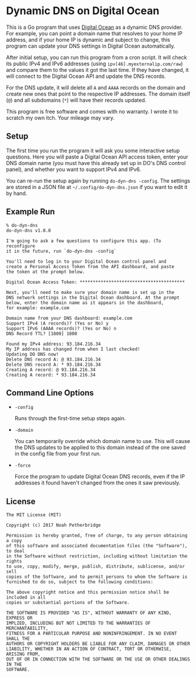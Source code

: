# Dynamic DNS on Digital Ocean

This is a Go program that uses [Digital Ocean](https://www.digitalocean.com/) as
a dynamic DNS provider. For example, you can point a domain name that resolves
to your home IP address, and if your home IP is dynamic and subject to change,
this program can update your DNS settings in Digital Ocean automatically.

After initial setup, you can run this program from a cron script. It will check
its public IPv4 and IPv6 addresses (using `ipv[46].myexternalip.com/raw`) and
compare them to the values it got the last time. If they have changed, it will
connect to the Digital Ocean API and update the DNS records.

For the DNS update, it will delete all `A` and `AAAA` records on the domain and
create new ones that point to the respective IP addresses. The domain itself
(`@`) and all subdomains (`*`) will have their records updated.

This program is free software and comes with no warranty. I wrote it to scratch
my own itch. Your mileage may vary.

## Setup

The first time you run the program it will ask you some interactive setup
questions. Here you will paste a Digital Ocean API access token, enter your
DNS domain name (you must have this already set up in DO's DNS control panel),
and whether you want to support IPv4 and IPv6.

You can re-run the setup again by running `do-dyn-dns -config`. The settings
are stored in a JSON file at `~/.config/do-dyn-dns.json` if you want to edit it
by hand.

## Example Run

```
% do-dyn-dns
do-dyn-dns v1.0.0

I'm going to ask a few questions to configure this app. (To reconfigure
it in the future, run `do-dyn-dns -config`

You'll need to log in to your Digital Ocean control panel and
create a Personal Access Token from the API dashboard, and paste
the token at the prompt below.

Digital Ocean Access Token: ****************************************

Next, you'll need to make sure your domain name is set up in the
DNS network settings in the Digital Ocean dashboard. At the prompt
below, enter the domain name as it appears in the dashboard,
for example: example.com

Domain name from your DNS dashboard: example.com
Support IPv4 (A records)? (Yes or No) y
Support IPv6 (AAAA records)? (Yes or No) n
DNS Record TTL? [1800] 1800

Found my IPv4 address: 93.184.216.34
My IP address has changed from when I last checked!
Updating DO DNS now!
Delete DNS record A: @ 93.184.216.34
Delete DNS record A: * 93.184.216.34
Creating A record: @ 93.184.216.34
Creating A record: * 93.184.216.34
```

## Command Line Options

* `-config`

  Runs through the first-time setup steps again.

* `-domain`

  You can temporarily override which domain name to use. This will cause the
  DNS updates to be applied to this domain instead of the one saved in the
  config file from your first run.

* `-force`

  Force the program to update Digital Ocean DNS records, even if the IP
  addresses it found haven't changed from the ones it saw previously.

## License

```
The MIT License (MIT)

Copyright (c) 2017 Noah Petherbridge

Permission is hereby granted, free of charge, to any person obtaining a copy
of this software and associated documentation files (the "Software"), to deal
in the Software without restriction, including without limitation the rights
to use, copy, modify, merge, publish, distribute, sublicense, and/or sell
copies of the Software, and to permit persons to whom the Software is
furnished to do so, subject to the following conditions:

The above copyright notice and this permission notice shall be included in all
copies or substantial portions of the Software.

THE SOFTWARE IS PROVIDED "AS IS", WITHOUT WARRANTY OF ANY KIND, EXPRESS OR
IMPLIED, INCLUDING BUT NOT LIMITED TO THE WARRANTIES OF MERCHANTABILITY,
FITNESS FOR A PARTICULAR PURPOSE AND NONINFRINGEMENT. IN NO EVENT SHALL THE
AUTHORS OR COPYRIGHT HOLDERS BE LIABLE FOR ANY CLAIM, DAMAGES OR OTHER
LIABILITY, WHETHER IN AN ACTION OF CONTRACT, TORT OR OTHERWISE, ARISING FROM,
OUT OF OR IN CONNECTION WITH THE SOFTWARE OR THE USE OR OTHER DEALINGS IN THE
SOFTWARE.
```
